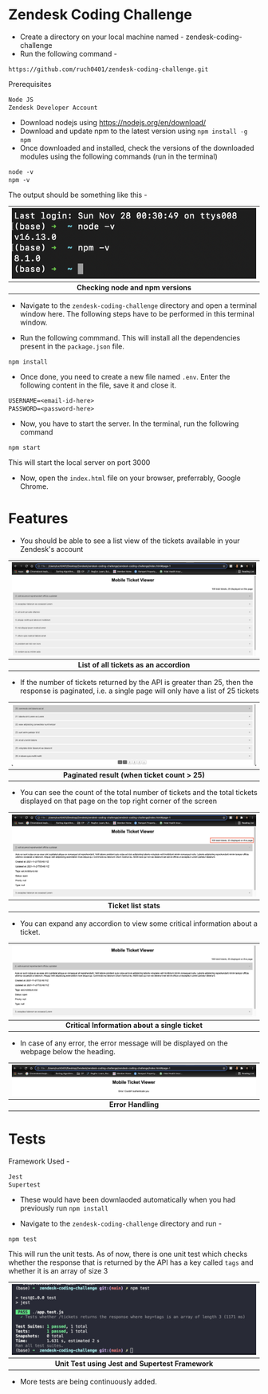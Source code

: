 # Zendesk Coding Challenge

- Create a directory on your local machine named - zendesk-coding-challenge
- Run the following command - 

```
https://github.com/ruch0401/zendesk-coding-challenge.git
```

Prerequisites
```
Node JS
Zendesk Developer Account
```

- Download nodejs using https://nodejs.org/en/download/
- Download and update npm to the latest version using ```npm install -g npm```
- Once downloaded and installed, check the versions of the downloaded modules using the following commands (run in the terminal)
```
node -v
npm -v
```
The output should be something like this -   

| ![node-npm-version](resources/node-npm-version.png "Checking node and npm version") |
|:--:|
| <b>Checking node and npm versions</b>|

- Navigate to the ```zendesk-coding-challenge``` directory and open a terminal window here. The following steps have to be performed in this terminal window.

- Run the following commmand. This will install all the dependencies present in the ```package.json``` file.

```
npm install
```

- Once done, you need to create a new file named ```.env```. Enter the following content in the file, save it and close it.
```
USERNAME=<email-id-here>
PASSWORD=<password-here>
```

- Now, you have to start the server. In the terminal, run the following command
```
npm start
```
This will start the local server on port 3000

- Now, open the ```index.html``` file on your browser, preferrably, Google Chrome.

# Features

- You should be able to see a list view of the tickets available in your Zendesk's account

| ![all-ticket-list](resources/all-ticket-list.png "List of all tickets as an accordion") |
|:--:|
| <b>List of all tickets as an accordion</b>|

- If the number of tickets returned by the API is greater than 25, then the response is paginated, i.e. a single page will only have a list of 25 tickets

| ![pagination](resources/pagination.png "pagination") |
|:--:|
| <b>Paginated result (when ticket count > 25)</b>|

- You can see the count of the total number of tickets and the total tickets displayed on that page on the top right corner of the screen

| ![count-display](resources/count-display.png "count-display") |
|:--:|
| <b>Ticket list stats</b>|

- You can expand any accordion to view some critical information about a ticket.

| ![single-ticket-original](resources/single-ticket-original.png "single-ticket-original") |
|:--:|
| <b>Critical Information about a single ticket</b>|

- In case of any error, the error message will be displayed on the webpage below the heading.

| ![error-handling](resources/error-handling.png "error-handling") |
|:--:|
| <b>Error Handling</b>|

# Tests

Framework Used - 
```
Jest
Supertest
```

- These would have been downlaoded automatically when you had previously run ```npm install```

- Navigate to the ```zendesk-coding-challenge``` directory and run - 
```
npm test
```
This will run the unit tests. As of now, there is one unit test which checks whether the response that is returned by the API has a key called ```tags``` and whether it is an array of size 3

| ![unit-test](resources/unit-test.png "unit-test") |
|:--:|
| <b>Unit Test using Jest and Supertest Framework</b>|

- More tests are being continuously added.